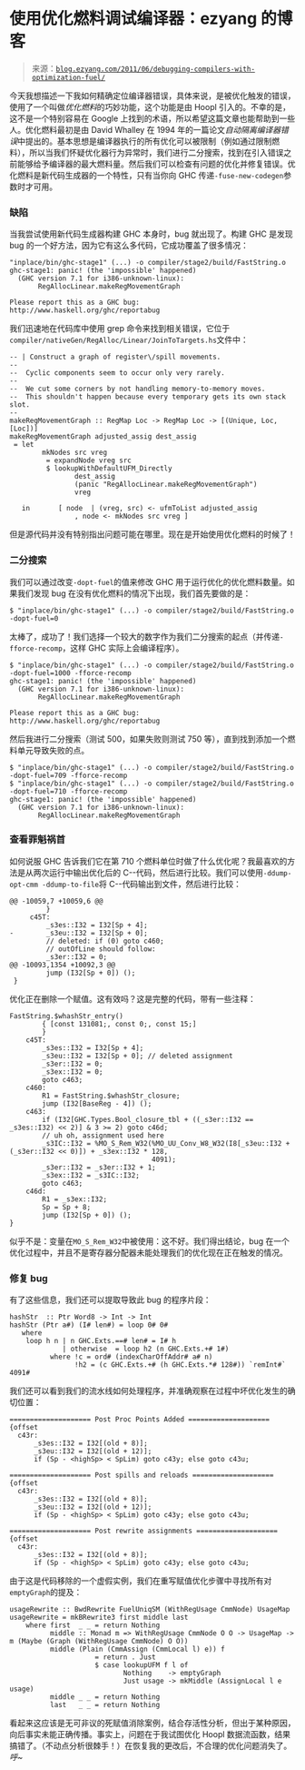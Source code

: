 <!--yml

category: 未分类

date: 2024-07-01 18:17:44

-->

# 使用优化燃料调试编译器：ezyang 的博客

> 来源：[`blog.ezyang.com/2011/06/debugging-compilers-with-optimization-fuel/`](http://blog.ezyang.com/2011/06/debugging-compilers-with-optimization-fuel/)

今天我想描述一下我如何精确定位编译器错误，具体来说，是被优化触发的错误，使用了一个叫做*优化燃料*的巧妙功能，这个功能是由 Hoopl 引入的。不幸的是，这不是一个特别容易在 Google 上找到的术语，所以希望这篇文章也能帮助到一些人。优化燃料最初是由 David Whalley 在 1994 年的一篇论文*自动隔离编译器错误*中提出的。基本思想是编译器执行的所有优化可以被限制（例如通过限制燃料），所以当我们怀疑优化器行为异常时，我们进行二分搜索，找到在引入错误之前能够给予编译器的最大燃料量。然后我们可以检查有问题的优化并修复错误。优化燃料是新代码生成器的一个特性，只有当你向 GHC 传递`-fuse-new-codegen`参数时才可用。

### 缺陷

当我尝试使用新代码生成器构建 GHC 本身时，bug 就出现了。构建 GHC 是发现 bug 的一个好方法，因为它有这么多代码，它成功覆盖了很多情况：

```
"inplace/bin/ghc-stage1" (...) -o compiler/stage2/build/FastString.o
ghc-stage1: panic! (the 'impossible' happened)
  (GHC version 7.1 for i386-unknown-linux):
       RegAllocLinear.makeRegMovementGraph

Please report this as a GHC bug:  http://www.haskell.org/ghc/reportabug

```

我们迅速地在代码库中使用 grep 命令来找到相关错误，它位于`compiler/nativeGen/RegAlloc/Linear/JoinToTargets.hs`文件中：

```
-- | Construct a graph of register\/spill movements.
--
--  Cyclic components seem to occur only very rarely.
--
--  We cut some corners by not handling memory-to-memory moves.
--  This shouldn't happen because every temporary gets its own stack slot.
--
makeRegMovementGraph :: RegMap Loc -> RegMap Loc -> [(Unique, Loc, [Loc])]
makeRegMovementGraph adjusted_assig dest_assig
 = let
        mkNodes src vreg
         = expandNode vreg src
         $ lookupWithDefaultUFM_Directly
                dest_assig
                (panic "RegAllocLinear.makeRegMovementGraph")
                vreg

   in       [ node  | (vreg, src) <- ufmToList adjusted_assig
                , node <- mkNodes src vreg ]

```

但是源代码并没有特别指出问题可能在哪里。现在是开始使用优化燃料的时候了！

### 二分搜索

我们可以通过改变`-dopt-fuel`的值来修改 GHC 用于运行优化的优化燃料数量。如果我们发现 bug 在没有优化燃料的情况下出现，我们首先要做的是：

```
$ "inplace/bin/ghc-stage1" (...) -o compiler/stage2/build/FastString.o -dopt-fuel=0

```

太棒了，成功了！我们选择一个较大的数字作为我们二分搜索的起点（并传递`-fforce-recomp`，这样 GHC 实际上会编译程序）。

```
$ "inplace/bin/ghc-stage1" (...) -o compiler/stage2/build/FastString.o -dopt-fuel=1000 -fforce-recomp
ghc-stage1: panic! (the 'impossible' happened)
  (GHC version 7.1 for i386-unknown-linux):
       RegAllocLinear.makeRegMovementGraph

Please report this as a GHC bug:  http://www.haskell.org/ghc/reportabug

```

然后我进行二分搜索（测试 500，如果失败则测试 750 等），直到找到添加一个燃料单元导致失败的点。

```
$ "inplace/bin/ghc-stage1" (...) -o compiler/stage2/build/FastString.o -dopt-fuel=709 -fforce-recomp
$ "inplace/bin/ghc-stage1" (...) -o compiler/stage2/build/FastString.o -dopt-fuel=710 -fforce-recomp
ghc-stage1: panic! (the 'impossible' happened)
  (GHC version 7.1 for i386-unknown-linux):
       RegAllocLinear.makeRegMovementGraph

```

### 查看罪魁祸首

如何说服 GHC 告诉我们它在第 710 个燃料单位时做了什么优化呢？我最喜欢的方法是从两次运行中输出优化后的 C--代码，然后进行比较。我们可以使用`-ddump-opt-cmm -ddump-to-file`将 C--代码输出到文件，然后进行比较：

```
@@ -10059,7 +10059,6 @@
         }
     c45T:
         _s3es::I32 = I32[Sp + 4];
-        _s3eu::I32 = I32[Sp + 0];
         // deleted: if (0) goto c460;
         // outOfLine should follow:
         _s3er::I32 = 0;
@@ -10093,1354 +10092,3 @@
         jump (I32[Sp + 0]) ();
 }

```

优化正在删除一个赋值。这有效吗？这是完整的代码，带有一些注释：

```
FastString.$whashStr_entry()
        { [const 131081;, const 0;, const 15;]
        }
    c45T:
        _s3es::I32 = I32[Sp + 4];
        _s3eu::I32 = I32[Sp + 0]; // deleted assignment
        _s3er::I32 = 0;
        _s3ex::I32 = 0;
        goto c463;
    c460:
        R1 = FastString.$whashStr_closure;
        jump (I32[BaseReg - 4]) ();
    c463:
        if (I32[GHC.Types.Bool_closure_tbl + ((_s3er::I32 == _s3es::I32) << 2)] & 3 >= 2) goto c46d;
        // uh oh, assignment used here
        _s3IC::I32 = %MO_S_Rem_W32(%MO_UU_Conv_W8_W32(I8[_s3eu::I32 + (_s3er::I32 << 0)]) + _s3ex::I32 * 128,
                                   4091);
        _s3er::I32 = _s3er::I32 + 1;
        _s3ex::I32 = _s3IC::I32;
        goto c463;
    c46d:
        R1 = _s3ex::I32;
        Sp = Sp + 8;
        jump (I32[Sp + 0]) ();
}

```

似乎不是：变量在`MO_S_Rem_W32`中被使用：这不好。我们得出结论，bug 在一个优化过程中，并且不是寄存器分配器未能处理我们的优化现在正在触发的情况。

### 修复 bug

有了这些信息，我们还可以提取导致此 bug 的程序片段：

```
hashStr  :: Ptr Word8 -> Int -> Int
hashStr (Ptr a#) (I# len#) = loop 0# 0#
   where
    loop h n | n GHC.Exts.==# len# = I# h
             | otherwise  = loop h2 (n GHC.Exts.+# 1#)
          where !c = ord# (indexCharOffAddr# a# n)
                !h2 = (c GHC.Exts.+# (h GHC.Exts.*# 128#)) `remInt#` 4091#

```

我们还可以看到我们的流水线如何处理程序，并准确观察在过程中坏优化发生的确切位置：

```
==================== Post Proc Points Added ====================
{offset
  c43r:
      _s3es::I32 = I32[(old + 8)];
      _s3eu::I32 = I32[(old + 12)];
      if (Sp - <highSp> < SpLim) goto c43y; else goto c43u;

==================== Post spills and reloads ====================
{offset
  c43r:
      _s3es::I32 = I32[(old + 8)];
      _s3eu::I32 = I32[(old + 12)];
      if (Sp - <highSp> < SpLim) goto c43y; else goto c43u;

==================== Post rewrite assignments ====================
{offset
  c43r:
      _s3es::I32 = I32[(old + 8)];
      if (Sp - <highSp> < SpLim) goto c43y; else goto c43u;

```

由于这是代码移除的一个虚假实例，我们在重写赋值优化步骤中寻找所有对`emptyGraph`的提及：

```
usageRewrite :: BwdRewrite FuelUniqSM (WithRegUsage CmmNode) UsageMap
usageRewrite = mkBRewrite3 first middle last
    where first  _ _ = return Nothing
          middle :: Monad m => WithRegUsage CmmNode O O -> UsageMap -> m (Maybe (Graph (WithRegUsage CmmNode) O O))
          middle (Plain (CmmAssign (CmmLocal l) e)) f
                     = return . Just
                     $ case lookupUFM f l of
                            Nothing    -> emptyGraph
                            Just usage -> mkMiddle (AssignLocal l e usage)
          middle _ _ = return Nothing
          last   _ _ = return Nothing

```

看起来这应该是无可非议的死赋值消除案例，结合存活性分析，但出于某种原因，向后事实未能正确传播。事实上，问题在于我试图优化 Hoopl 数据流函数，结果搞错了。（不动点分析很棘手！）在恢复我的更改后，不合理的优化问题消失了。*呼~*
